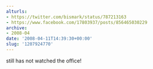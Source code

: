 ```yaml
---
alturls:
- https://twitter.com/bismark/status/787213163
- https://www.facebook.com/17803937/posts/856465030229
archive:
- 2008-04
date: '2008-04-11T14:39:30+00:00'
slug: '1207924770'
---
```


still has not watched the office!

